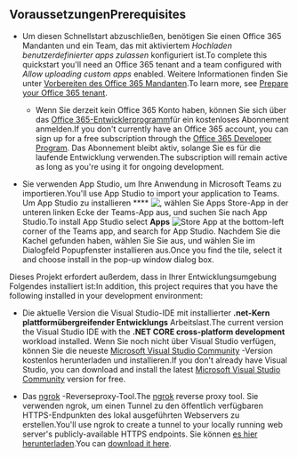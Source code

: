 ## <a name="prerequisites"></a><span data-ttu-id="08445-101">Voraussetzungen</span><span class="sxs-lookup"><span data-stu-id="08445-101">Prerequisites</span></span>

- <span data-ttu-id="08445-102">Um diesen Schnellstart abzuschließen, benötigen Sie einen Office 365 Mandanten und ein Team, das mit aktiviertem *Hochladen benutzerdefinierter apps zulassen* konfiguriert ist.</span><span class="sxs-lookup"><span data-stu-id="08445-102">To complete this quickstart you'll need an Office 365 tenant and a team configured with *Allow uploading custom apps* enabled.</span></span> <span data-ttu-id="08445-103">Weitere Informationen finden Sie unter [Vorbereiten des Office 365 Mandanten](~/concepts/build-and-test/prepare-your-o365-tenant.md).</span><span class="sxs-lookup"><span data-stu-id="08445-103">To learn more, see [Prepare your Office 365 tenant](~/concepts/build-and-test/prepare-your-o365-tenant.md).</span></span>
  - <span data-ttu-id="08445-104">Wenn Sie derzeit kein Office 365 Konto haben, können Sie sich über das [Office 365-Entwicklerprogramm](/OfficeDev/office-dev-program-docs/docs/office-365-developer-program)für ein kostenloses Abonnement anmelden.</span><span class="sxs-lookup"><span data-stu-id="08445-104">If you don't currently have an Office 365 account, you can sign up for a free subscription through the [Office 365 Developer Program](/OfficeDev/office-dev-program-docs/docs/office-365-developer-program).</span></span> <span data-ttu-id="08445-105">Das Abonnement bleibt aktiv, solange Sie es für die laufende Entwicklung verwenden.</span><span class="sxs-lookup"><span data-stu-id="08445-105">The subscription will remain active as long as you're using it for ongoing development.</span></span>

- <span data-ttu-id="08445-106">Sie verwenden App Studio, um Ihre Anwendung in Microsoft Teams zu importieren.</span><span class="sxs-lookup"><span data-stu-id="08445-106">You'll use App Studio to import your application to Teams.</span></span> <span data-ttu-id="08445-107">Um App Studio zu installieren \*\*\*\* ![, wählen Sie](~/assets/images/tab-images/storeApp.png) Apps Store-App in der unteren linken Ecke der Teams-App aus, und suchen Sie nach App Studio.</span><span class="sxs-lookup"><span data-stu-id="08445-107">To install App Studio select **Apps** ![Store App](~/assets/images/tab-images/storeApp.png) at the bottom-left corner of the Teams app, and search for App Studio.</span></span> <span data-ttu-id="08445-108">Nachdem Sie die Kachel gefunden haben, wählen Sie Sie aus, und wählen Sie im Dialogfeld Popupfenster installieren aus.</span><span class="sxs-lookup"><span data-stu-id="08445-108">Once you find the tile, select it and choose install in the pop-up window dialog box.</span></span>

<span data-ttu-id="08445-109">Dieses Projekt erfordert außerdem, dass in Ihrer Entwicklungsumgebung Folgendes installiert ist:</span><span class="sxs-lookup"><span data-stu-id="08445-109">In addition, this project requires that you have the following installed in your development environment:</span></span>

- <span data-ttu-id="08445-110">Die aktuelle Version die Visual Studio-IDE mit installierter **.net-Kern plattformübergreifender Entwicklungs** Arbeitslast.</span><span class="sxs-lookup"><span data-stu-id="08445-110">The current version the Visual Studio IDE with the **.NET CORE cross-platform development** workload installed.</span></span> <span data-ttu-id="08445-111">Wenn Sie noch nicht über Visual Studio verfügen, können Sie die neueste [Microsoft Visual Studio Community](https://visualstudio.microsoft.com/downloads) -Version kostenlos herunterladen und installieren.</span><span class="sxs-lookup"><span data-stu-id="08445-111">If you don't already have Visual Studio, you can download and install the latest [Microsoft Visual Studio Community](https://visualstudio.microsoft.com/downloads) version for free.</span></span>

- <span data-ttu-id="08445-112">Das [ngrok](https://ngrok.com) -Reverseproxy-Tool.</span><span class="sxs-lookup"><span data-stu-id="08445-112">The [ngrok](https://ngrok.com) reverse proxy tool.</span></span> <span data-ttu-id="08445-113">Sie verwenden ngrok, um einen Tunnel zu den öffentlich verfügbaren HTTPS-Endpunkten des lokal ausgeführten Webservers zu erstellen.</span><span class="sxs-lookup"><span data-stu-id="08445-113">You'll use ngrok to create a tunnel to your locally running web server's publicly-available HTTPS endpoints.</span></span> <span data-ttu-id="08445-114">Sie können [es hier herunterladen](https://ngrok.com/download).</span><span class="sxs-lookup"><span data-stu-id="08445-114">You can [download it here](https://ngrok.com/download).</span></span>
